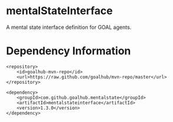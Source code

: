 mentalStateInterface
===========

A mental state interface definition for GOAL agents.

Dependency Information
=============

```
<repository>
	<id>goalhub-mvn-repo</id>
	<url>https://raw.github.com/goalhub/mvn-repo/master</url>
</repository>

```

```
<dependency>
	<groupId>com.github.goalhub.mentalstate</groupId>
	<artifactId>mentalstateinterface</artifactId>
	<version>1.3.0</version>
</dependency>
```		